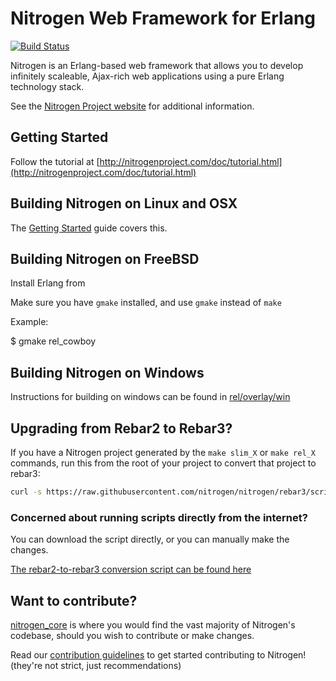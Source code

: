 # Nitrogen Web Framework for Erlang

[![Build Status](https://travis-ci.org/nitrogen/nitrogen.png)](https://travis-ci.org/nitrogen/nitrogen)

Nitrogen is an Erlang-based web framework that allows you to develop
infinitely scaleable, Ajax-rich web applications using a pure Erlang 
technology stack.

See the [Nitrogen Project website](http://nitrogenproject.com) for
additional information.


## Getting Started

Follow the tutorial at
[http://nitrogenproject.com/doc/tutorial.html](http://nitrogenproject.com/doc/tutorial.html)

## Building Nitrogen on Linux and OSX

The [Getting Started](http://nitrogenproject.com/doc/index.html#sec-3) guide covers this.

## Building Nitrogen on FreeBSD

Install Erlang from 

Make sure you have `gmake` installed, and use `gmake` instead of `make`

Example:

$ gmake rel_cowboy

## Building Nitrogen on Windows

Instructions for building on windows can be found in [rel/overlay/win](https://github.com/nitrogen/nitrogen/blob/master/rel/overlay/win/README.md)

## Upgrading from Rebar2 to Rebar3?

If you have a Nitrogen project generated by the `make slim_X` or `make rel_X` commands, run this from the root of your project to convert that project to rebar3:

```bash
curl -s https://raw.githubusercontent.com/nitrogen/nitrogen/rebar3/scripts/convert_to_rebar3.sh | bash
```

### Concerned about running scripts directly from the internet?

You can download the script directly, or you can manually make the changes.

[The rebar2-to-rebar3 conversion script can be found here](https://github.com/nitrogen/nitrogen/blob/rebar3/scripts/convert_to_rebar3.sh)

## Want to contribute?

[nitrogen_core](https://github.com/nitrogen/nitrogen_core) is where you would
find the vast majority of Nitrogen's codebase, should you wish to contribute or
make changes.

Read our [contribution
guidelines](https://github.com/nitrogen/nitrogen/blob/master/CONTRIB.markdown)
to get started contributing to Nitrogen!  (they're not strict, just
recommendations)
